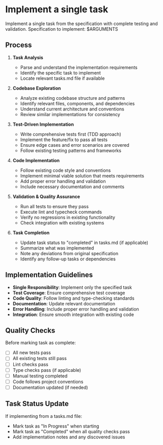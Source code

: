 # Implement a single task

Implement a single task from the specification with complete testing and validation. Specification to implement: $ARGUMENTS

## Process

1. **Task Analysis**

    - Parse and understand the implementation requirements
    - Identify the specific task to implement
    - Locate relevant tasks.md file if available

2. **Codebase Exploration**

    - Analyze existing codebase structure and patterns
    - Identify relevant files, components, and dependencies
    - Understand current architecture and conventions
    - Review similar implementations for consistency

3. **Test-Driven Implementation**

    - Write comprehensive tests first (TDD approach)
    - Implement the feature/fix to pass all tests
    - Ensure edge cases and error scenarios are covered
    - Follow existing testing patterns and frameworks

4. **Code Implementation**

    - Follow existing code style and conventions
    - Implement minimal viable solution that meets requirements
    - Add proper error handling and validation
    - Include necessary documentation and comments

5. **Validation & Quality Assurance**

    - Run all tests to ensure they pass
    - Execute lint and typecheck commands
    - Verify no regressions in existing functionality
    - Check integration with existing systems

6. **Task Completion**
    - Update task status to "completed" in tasks.md (if applicable)
    - Summarize what was implemented
    - Note any deviations from original specification
    - Identify any follow-up tasks or dependencies

## Implementation Guidelines

-   **Single Responsibility**: Implement only the specified task
-   **Test Coverage**: Ensure comprehensive test coverage
-   **Code Quality**: Follow linting and type-checking standards
-   **Documentation**: Update relevant documentation
-   **Error Handling**: Include proper error handling and validation
-   **Integration**: Ensure smooth integration with existing code

## Quality Checks

Before marking task as complete:

-   [ ] All new tests pass
-   [ ] All existing tests still pass
-   [ ] Lint checks pass
-   [ ] Type checks pass (if applicable)
-   [ ] Manual testing completed
-   [ ] Code follows project conventions
-   [ ] Documentation updated (if needed)

## Task Status Update

If implementing from a tasks.md file:

-   Mark task as "In Progress" when starting
-   Mark task as "Completed" when all quality checks pass
-   Add implementation notes and any discovered issues
